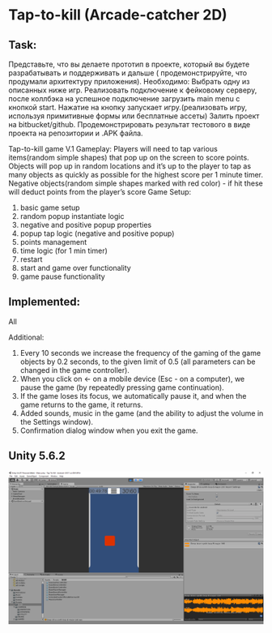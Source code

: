 # Tap-to-kill (Arcade-catcher 2D)

## Task:
Представьте, что вы делаете прототип в проекте, который вы будете разрабатывать и поддерживать
и дальше ( продемонстрируйте, что продумали архитектуру приложения). Необходимо:
Выбрать одну из описанных ниже игр. Реализовать подключение к фейковому серверу, после коллбэка на успешное подключение
загрузить main menu с кнопкой start. Нажатие на кнопку запускает игру.(реализовать игру, используя примитивные формы или
бесплатные ассеты)
Залить проект на bitbucket/github. Продемонстрировать результат тестового в виде проекта на репозитории и .APK файла.

Tap-to-kill game V.1
Gameplay: Players will need to tap various items(random simple shapes) that pop up on the screen to score points.
Objects will pop up in random locations and it’s up to the player to tap as many objects as quickly as possible for the
highest score per 1 minute timer. Negative objects(random simple shapes marked with red color) - if hit these will
deduct points from the player’s score
Game Setup:
1) basic game setup
2) random popup instantiate logic
3) negative and positive popup properties
4) popup tap logic (negative and positive popup)
5) points management
6) time logic (for 1 min timer)
7) restart
8) start and game over functionality
9) game pause functionality


## Implemented:
All

Additional:
1) Every 10 seconds we increase the frequency of the gaming of the game objects by 0.2 seconds, to the given limit of 0.5
 (all parameters can be changed in the game controller).
2) When you click on <- on a mobile device (Esc - on a computer), we pause the game (by repeatedly pressing game continuation).
3) If the game loses its focus, we automatically pause it, and when the game returns to the game, it returns.
4) Added sounds, music in the game (and the ability to adjust the volume in the Settings window).
5) Confirmation dialog window when you exit the game.

## Unity 5.6.2

![Tap-to-kill](screenshot.png)